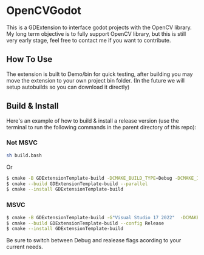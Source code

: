 # OpenCVGodot

This is a GDExtension to interface godot projects with the OpenCV library. My long term objective is to fully support OpenCV library, but this is still very early stage, feel free to contact me if you want to contribute.

## How To Use

The extension is built to Demo/bin for quick testing, after building you may move the extension to your own project bin folder. (In the future we will setup autobuilds so you can download it directly)

## Build & Install

Here's an example of how to build & install a release version (use the terminal to run the following commands in the parent directory of this repo):

### Not MSVC

```sh
sh build.bash
```

Or

```sh
$ cmake -B GDExtensionTemplate-build -DCMAKE_BUILD_TYPE=Debug -DCMAKE_INSTALL_PREFIX=GDExtensionTemplate-install GDExtensionTemplate
$ cmake --build GDExtensionTemplate-build --parallel
$ cmake --install GDExtensionTemplate-build
```

### MSVC

```sh
$ cmake -B GDExtensionTemplate-build -G"Visual Studio 17 2022"  -DCMAKE_BUILD_TYPE=Release -DCMAKE_INSTALL_PREFIX=GDExtensionTemplate-install GDExtensionTemplate
$ cmake --build GDExtensionTemplate-build --config Release
$ cmake --install GDExtensionTemplate-build
```

Be sure to switch between Debug and realease flags acording to your current needs.
